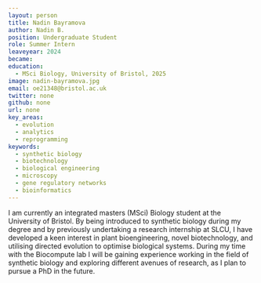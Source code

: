 ```yaml
---
layout: person
title: Nadin Bayramova
author: Nadin B.
position: Undergraduate Student
role: Summer Intern
leaveyear: 2024
became:
education:
  - MSci Biology, University of Bristol, 2025
image: nadin-bayramova.jpg
email: oe21348@bristol.ac.uk
twitter: none
github: none
url: none
key_areas:
  - evolution
  - analytics
  - reprogramming
keywords:
  - synthetic biology
  - biotechnology
  - biological engineering
  - microscopy
  - gene regulatory networks
  - bioinformatics
---
```

I am currently an integrated masters (MSci) Biology student at the University of Bristol. By being introduced to synthetic biology during my degree and by previously undertaking a research internship at SLCU, I have developed a keen interest in plant bioengineering, novel biotechnology, and utilising directed evolution to optimise biological systems. During my time with the Biocompute lab I will be gaining experience working in the field of synthetic biology and exploring different avenues of research, as I plan to pursue a PhD in the future.
